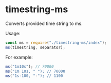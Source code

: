 # timestring-ms
Converts provided time string to ms.

Usage:
```JavaScript
const ms = require("./timestring-ms/index");
ms(timestring, separator);
```

For example:
```JavaScript
ms("1m10s"); // 70000
ms("1m 10s, " "); // 70000
ms("1s-100, "-"); // 1100
```

